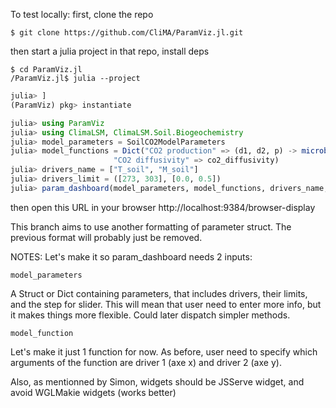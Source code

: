 To test locally:
first, clone the repo

```ubuntu
$ git clone https://github.com/CliMA/ParamViz.jl.git
```

then start a julia project in that repo, install deps

```ubuntu
$ cd ParamViz.jl
/ParamViz.jl$ julia --project
```

```jl
julia> ]
(ParamViz) pkg> instantiate
```

```jl
julia> using ParamViz
julia> using ClimaLSM, ClimaLSM.Soil.Biogeochemistry
julia> model_parameters = SoilCO2ModelParameters
julia> model_functions = Dict("CO2 production" => (d1, d2, p) -> microbe_source(d1, d2, 5.0, p),
                       "CO2 diffusivity" => co2_diffusivity)
julia> drivers_name = ["T_soil", "M_soil"]
julia> drivers_limit = ([273, 303], [0.0, 0.5])
julia> param_dashboard(model_parameters, model_functions, drivers_name, drivers_limit)
```

then open this URL in your browser 
http://localhost:9384/browser-display


This branch aims to use another formatting of parameter struct. 
The previous format will probably just be removed. 

NOTES:
Let's make it so param_dashboard needs 2 inputs: 

`model_parameters`

A Struct or Dict containing parameters, that includes drivers, their limits, and the step for slider. 
This will mean that user need to enter more info, but it makes things more flexible. 
Could later dispatch simpler methods. 

`model_function`

Let's make it just 1 function for now. As before, user need to specify which arguments of the function are driver 1 (axe x) and driver 2 (axe y). 

Also, as mentionned by Simon, widgets should be JSServe widget, and avoid WGLMakie widgets (works better)
